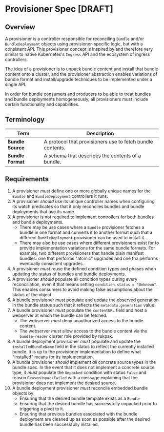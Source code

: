 # Provisioner Spec [DRAFT]

## Overview

A provisioner is a controller responsible for reconciling `Bundle` and/or `BundleDeployment` objects using
provisioner-specific logic, but with a consistent API. This provisioner concept is inspired by and therefore very
similar to native Kubernetes's `Ingress` API and the ecosystem of ingress controllers.

The idea of a provisioner is to unpack bundle content and install that bundle content onto a cluster, and the
provisioner abstraction enables variations of bundle format and install/upgrade techniques to be implemented under a
single API.

In order for bundle consumers and producers to be able to treat bundles and bundle deployments homogeneously, all
provisioners must include certain functionality and capabilities.

## Terminology
| Term              | Description                                                |
|-------------------|------------------------------------------------------------|
| **Bundle Source** | A protocol that provisioners use to fetch bundle contents. |
| **Bundle Format** | A schema that describes the contents of a bundle.          |


## Requirements

1. A provisioner _must_ define one or more globally unique names for the `Bundle` and `BundleDeployment` controllers it
runs.
2. A provisioner _should_ use its unique controller names when configuring its watch predicates so that it only
reconciles bundles and bundle deployments that use its name.
3. A provisioner is not required to implement controllers for both bundles and bundle deployments.
   - There may be use cases where a `Bundle` provisioner fetches a bundle in one format and converts it to another
     format such that a different `BundleDeployment` provisioner can be used to install it.
   - There may also be use cases where different provisioners exist for to provide implementation variations for the
     same bundle formats. For example, two different provisioners that handle plain manifest bundles: one that performs
     "atomic" upgrades and one tha performs eventually consistent upgrades.
4. A provisioner _must_ reuse the defined condition types and phases when updating the status of bundles and bundle deployments.
5. A provisioner _should_ populate all condition types during every reconciliation, even if that means setting
   `condition.status = "Unknown"`. This enables consumers to avoid making false assumptions about the status of the
   object.
6. A bundle provisioner _must_ populate and update the observed generation in the bundle status such that it reflects
   the `metadata.generation` value.
7. A bundle provisioner _must_ populate the `contentURL` field and host a webserver at which the bundle can be fetched.
   - The webserver _must_ deny unauthorized access to the bundle content.
   - The webserver _must_ allow access to the bundle content via the `bundle-reader` cluster role provided by rukpak.
8. A bundle deployment provisioner _must_ populate and update the `installedBundleName` field in the status to reflect the
   currently installed bundle. It is up to the provisioner implementation to define what "installed" means for its
   implementation.
9. A bundle provisioner _should_ implement _all_ concrete source types in the bundle spec. In the event that it does
   not implement a concrete source type, it _must_ populate the `Unpacked` condition with status `False` and reason
  `ReasonUnpackFailed` with a message explaining that the provisioner does not implement the desired source.
10. A bundle deployment provisioner _must_ reconcile embedded bundle objects by:
    - Ensuring that the desired bundle template exists as a `Bundle`
    - Ensuring that the desired bundle has successfully unpacked prior to triggering a pivot to it.
    - Ensuring that previous bundles associated with the bundle deployment are cleaned up as soon as possible after the
      desired bundle has been successfully installed.
